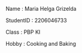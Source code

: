 Name       : Maria Helga Grizelda

StudentID  : 2206046733

Class      : PBP KI

Hobby      : Cooking and Baking
